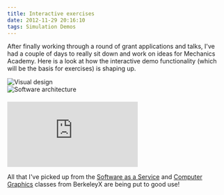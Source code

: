 ```yaml
---
title: Interactive exercises
date: 2012-11-29 20:16:10
tags: Simulation Demos
---
```


After finally working through a round of grant applications and talks,
I've had a couple of days to really sit down and work on ideas for
Mechanics Academy. Here is a look at how the interactive demo
functionality (which will be the basis for exercises) is shaping up.

<div class="row" style="margin-bottom:20px;">
  <div class="col col-lg-6">
    <img src="/img/blog/visual-design.jpg" alt="Visual design" class="img-polaroid">
  </div>
  <div class="col col-lg-6">
    <img src="/img/blog/software-architecture.jpg" alt="Software architecture" class="img-polaroid">
  </div>
</div>

<div class="flex-video widescreen"><iframe src="http://www.youtube.com/embed/7CpfQqsdYPE" frameborder="0"> </iframe></div>

All that I've picked up from the [Software as a
Service](https://www.edx.org/courses/BerkeleyX/CS169.1x/2012_Fall/about)
and [Computer
Graphics](https://www.edx.org/courses/BerkeleyX/CS184.1x/2012_Fall/about)
classes from BerkeleyX are being put to good use!
